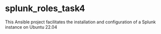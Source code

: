 # splunk_roles_task4
This Ansible project facilitates the installation and configuration of a Splunk instance on Ubuntu 22.04
